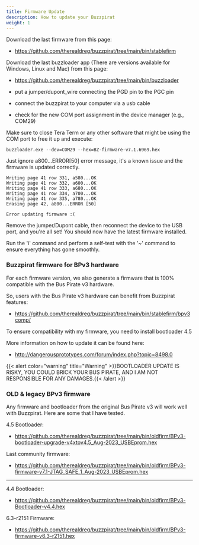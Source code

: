 ```yaml
---
title: Firmware Update
description: How to update your Buzzpirat
weight: 1
---
```


Download the last firmware from this page: 
- https://github.com/therealdreg/buzzpirat/tree/main/bin/stablefirm

Download the last buzzloader app (There are versions available for Windows, Linux and Mac) from this page:
- https://github.com/therealdreg/buzzpirat/tree/main/bin/buzzloader

- put a jumper/dupont_wire connecting the PGD pin to the PGC pin
- connect the buzzpirat to your computer via a usb cable
- check for the new COM port assignment in the device manager (e.g., COM29)

Make sure to close Tera Term or any other software that might be using the COM port to free it up and execute:
```
buzzloader.exe --dev=COM29 --hex=BZ-firmware-v7.1.6969.hex
```

Just ignore a800...ERROR[50] error message, it's a known issue and the firmware is updated correctly.
```
Writing page 41 row 331, a580...OK
Writing page 41 row 332, a600...OK
Writing page 41 row 333, a680...OK
Writing page 41 row 334, a700...OK
Writing page 41 row 335, a780...OK
Erasing page 42, a800...ERROR [50]

Error updating firmware :(
```

Remove the jumper/Dupont cable, then reconnect the device to the USB port, and you're all set! You should now have the latest firmware installed. 

Run the 'i' command and perform a self-test with the '~' command to ensure everything has gone smoothly.

### Buzzpirat firmware for BPv3 hardware

For each firmware version, we also generate a firmware that is 100% compatible with the Bus Pirate v3 hardware.

So, users with the Bus Pirate v3 hardware can benefit from Buzzpirat features: 

- https://github.com/therealdreg/buzzpirat/tree/main/bin/stablefirm/bpv3comp/


To ensure compatibility with my firmware, you need to install bootloader 4.5

More information on how to update it can be found here:
- http://dangerousprototypes.com/forum/index.php?topic=8498.0


{{< alert color="warning" title="Warning" >}}BOOTLOADER UPDATE IS RISKY, YOU COULD BRICK YOUR BUS PIRATE, AND I AM NOT RESPONSIBLE FOR ANY DAMAGES.{{< /alert >}}


### OLD & legacy BPv3 firmware

Any firmware and bootloader from the original Bus Pirate v3 will work well with Buzzpirat. Here are some that I have tested.

4.5 Bootloader:
- https://github.com/therealdreg/buzzpirat/tree/main/bin/oldfirm/BPv3-bootloader-upgrade-v4xtov4.5_Aug-2023_USBEprom.hex

Last community firmware:
- https://github.com/therealdreg/buzzpirat/tree/main/bin/oldfirm/BPv3-firmware-v7.1-JTAG_SAFE_1_Aug-2023_USBEprom.hex

---

4.4 Bootloader:
- https://github.com/therealdreg/buzzpirat/tree/main/bin/oldfirm/BPv3-Bootloader-v4.4.hex

6.3-r2151 Firmware:
- https://github.com/therealdreg/buzzpirat/tree/main/bin/oldfirm/BPv3-firmware-v6.3-r2151.hex